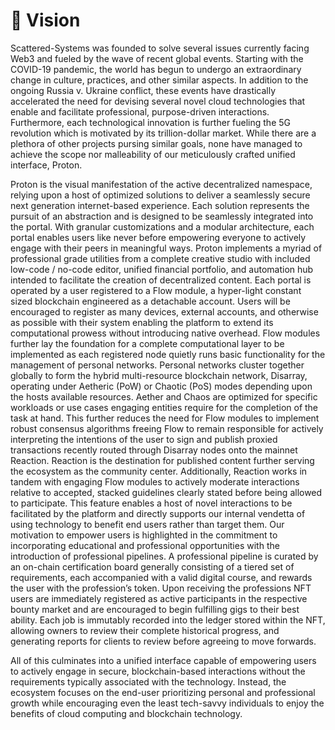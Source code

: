 # 📰 Vision

Scattered-Systems was founded to solve several issues currently facing Web3 and fueled by the wave of recent global events. Starting with the COVID-19 pandemic, the world has begun to undergo an extraordinary change in culture, practices, and other similar aspects. In addition to the ongoing Russia v. Ukraine conflict, these events have drastically accelerated the need for devising several novel cloud technologies that enable and facilitate professional, purpose-driven interactions. Furthermore, each technological innovation is further fueling the 5G revolution which is motivated by its trillion-dollar market. While there are a plethora of other projects pursing similar goals, none have managed to achieve the scope nor malleability of our meticulously crafted unified interface, Proton.&#x20;

Proton is the visual manifestation of the active decentralized namespace, relying upon a host of optimized solutions to deliver a seamlessly secure next generation internet-based experience. Each solution represents the pursuit of an abstraction and is designed to be seamlessly integrated into the portal. With granular customizations and a modular architecture, each portal enables users like never before empowering everyone to actively engage with their peers in meaningful ways. Proton implements a myriad of professional grade utilities from a complete creative studio with included low-code / no-code editor, unified financial portfolio, and automation hub intended to facilitate the creation of decentralized content. Each portal is operated by a user registered to a Flow module, a hyper-light constant sized blockchain engineered as a detachable account. Users will be encouraged to register as many devices, external accounts, and otherwise as possible with their system enabling the platform to extend its computational prowess without introducing native overhead. Flow modules further lay the foundation for a complete computational layer to be implemented as each registered node quietly runs basic functionality for the management of personal networks. Personal networks cluster together globally to form the hybrid multi-resource blockchain network, Disarray, operating under Aetheric (PoW) or Chaotic (PoS) modes depending upon the hosts available resources. Aether and Chaos are optimized for specific workloads or use cases engaging entities require for the completion of the task at hand. This further reduces the need for Flow modules to implement robust consensus algorithms freeing Flow to remain responsible for actively interpreting the intentions of the user to sign and publish proxied transactions recently routed through Disarray nodes onto the mainnet Reaction. Reaction is the destination for published content further serving the ecosystem as the community center. Additionally, Reaction works in tandem with engaging Flow modules to actively moderate interactions relative to accepted, stacked guidelines clearly stated before being allowed to participate. This feature enables a host of novel interactions to be facilitated by the platform and directly supports our internal vendetta of using technology to benefit end users rather than target them. Our motivation to empower users is highlighted in the commitment to incorporating educational and professional opportunities with the introduction of professional pipelines. A professional pipeline is curated by an on-chain certification board generally consisting of a tiered set of requirements, each accompanied with a valid digital course, and rewards the user with the profession’s token. Upon receiving the professions NFT users are immediately registered as active participants in the respective bounty market and are encouraged to begin fulfilling gigs to their best ability. Each job is immutably recorded into the ledger stored within the NFT, allowing owners to review their complete historical progress, and generating reports for clients to review before agreeing to move forwards.&#x20;

All of this culminates into a unified interface capable of empowering users to actively engage in secure, blockchain-based interactions without the requirements typically associated with the technology. Instead, the ecosystem focuses on the end-user prioritizing personal and professional growth while encouraging even the least tech-savvy individuals to enjoy the benefits of cloud computing and blockchain technology.
